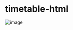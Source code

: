 # timetable-html
![image](https://user-images.githubusercontent.com/113228161/213522462-fa47cd24-d532-481e-98cc-e8683ffa9511.png)
